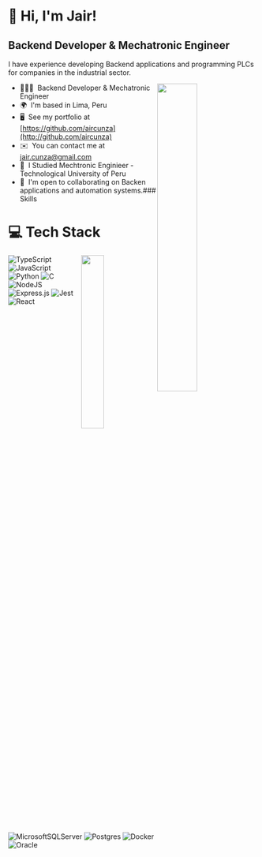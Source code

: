 # 👋 Hi, I'm Jair!

Backend Developer & Mechatronic Engineer
----------------------------------------

I have experience developing Backend applications and programming PLCs for companies in the industrial sector.

<picture>
  <img align="right" width="40%"  src="https://github-readme-stats-eight-theta.vercel.app/api?username=aircunza&show_icons=true&theme=algolia&include_all_commits=true&count_private=true&hide=prs,stars"/>
</picture>

*   👩🏻‍💻  Backend Developer & Mechatronic Engineer
*   🌍  I'm based in Lima, Peru
*   🖥️  See my portfolio at [https://github.com/aircunza](http://github.com/aircunza)
*   ✉️  You can contact me at [jair.cunza@gmail.com](mailto:jair.cunza@gmail.com)
*   🧠  I Studied Mechtronic Enginieer - Technological University of Peru
*   🤝  I'm open to collaborating on Backen applications and automation systems.### Skills 


# 💻 Tech Stack
<!-- Badges from https://github.com/Ileriayo/markdown-badges -->
<picture>
    <img align="right" width="30%" src="https://github-readme-stats-eight-theta.vercel.app/api/top-langs/?username=aircunza&layout=compact&langs_count=8&theme=algolia"/>
</picture>

![TypeScript](https://img.shields.io/badge/typescript-%23007ACC.svg?style=for-the-badge&logo=typescript&logoColor=white)
![JavaScript](https://img.shields.io/badge/javascript-%23323330.svg?style=for-the-badge&logo=javascript&logoColor=%23F7DF1E)
![Python](https://img.shields.io/badge/python-3670A0?style=for-the-badge&logo=python&logoColor=ffdd54)
![C](https://img.shields.io/badge/c-%2300599C.svg?style=for-the-badge&logo=c&logoColor=white)<br/>
![NodeJS](https://img.shields.io/badge/node.js-6DA55F?style=for-the-badge&logo=node.js&logoColor=white)
![Express.js](https://img.shields.io/badge/express.js-%23404d59.svg?style=for-the-badge&logo=express&logoColor=%2361DAFB)
![Jest](https://img.shields.io/badge/-jest-%23C21325?style=for-the-badge&logo=jest&logoColor=white)
![React](https://img.shields.io/badge/react-%2320232a.svg?style=for-the-badge&logo=react&logoColor=%2361DAFB)
![MicrosoftSQLServer](https://img.shields.io/badge/Microsoft%20SQL%20Server-CC2927?style=for-the-badge&logo=microsoft%20sql%20server&logoColor=white)
![Postgres](https://img.shields.io/badge/postgres-%23316192.svg?style=for-the-badge&logo=postgresql&logoColor=white)
![Docker](https://img.shields.io/badge/docker-%230db7ed.svg?style=for-the-badge&logo=docker&logoColor=white)
![Oracle](https://img.shields.io/badge/Oracle-F80000?style=for-the-badge&logo=oracle&logoColor=white)

